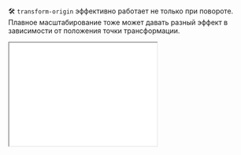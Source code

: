 🛠 `transform-origin` эффективно работает не только при повороте. Плавное масштабирование тоже может давать разный эффект в зависимости от положения точки трансформации.

<iframe title="Масштабирование с точкой трансформации" src="../demos/skew-point/" height="210"></iframe>
